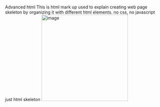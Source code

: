 Advanced html 
This is html mark up used to explain creating web page skeleton by organizing it with 
different html elements. 
no css, no javascript just html skeleton
<img width="284" alt="image" src="https://github.com/geachgithub/alx_html_css/assets/56386617/caa028c1-f66d-4f97-8683-644fc095b8f7">
